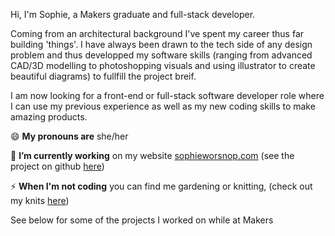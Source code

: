 Hi, I'm Sophie, a Makers graduate and full-stack developer. 

Coming from an architectural background I've spent my career thus far building 'things'. I have always been drawn to the tech side of any design problem and thus developped my software skills (ranging from advanced CAD/3D modelling to photoshopping visuals and using illustrator to create beautiful diagrams) to fullfill the project breif.  

I am now looking for a front-end or full-stack software developer role where I can use my previous experience as well as my new coding skills to make amazing products.

 😄  **My pronouns are**  she/her

 🔭  **I’m currently working** on my website [sophieworsnop.com](https://sophieworsnop.com) (see the project on github [here](https://github.com/sophiewo/sophieworsnop))

 ⚡ **When I'm not coding** you can find me gardening or knitting, (check out my knits [here](https://www.instagram.com/sophieknits_/))
 
 See below for some of the projects I worked on while at Makers


